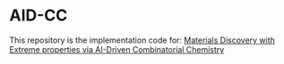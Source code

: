 # AID-CC
This repository is the implementation code for: [Materials Discovery with Extreme properties via AI-Driven Combinatorial Chemistry](https://arxiv.org/abs/2303.11833)

